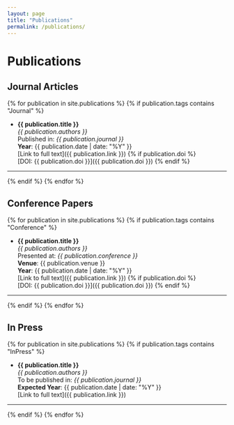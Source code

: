 ```yaml
---
layout: page
title: "Publications"
permalink: /publications/
---
```


# Publications

## Journal Articles
{% for publication in site.publications %}
  {% if publication.tags contains "Journal" %}
  - **{{ publication.title }}**  
    *{{ publication.authors }}*  
    Published in: *{{ publication.journal }}*  
    **Year**: {{ publication.date | date: "%Y" }}  
    [Link to full text]({{ publication.link }})
    {% if publication.doi %}  
    [DOI: {{ publication.doi }}]({{ publication.doi }})
    {% endif %}
  ---
  {% endif %}
{% endfor %}

## Conference Papers
{% for publication in site.publications %}
  {% if publication.tags contains "Conference" %}
  - **{{ publication.title }}**  
    *{{ publication.authors }}*  
    Presented at: *{{ publication.conference }}*  
    **Venue**: {{ publication.venue }}  
    **Year**: {{ publication.date | date: "%Y" }}  
    [Link to full text]({{ publication.link }})
    {% if publication.doi %}  
    [DOI: {{ publication.doi }}]({{ publication.doi }})
    {% endif %}
  ---
  {% endif %}
{% endfor %}

## In Press
{% for publication in site.publications %}
  {% if publication.tags contains "InPress" %}
  - **{{ publication.title }}**  
    *{{ publication.authors }}*  
    To be published in: *{{ publication.journal }}*  
    **Expected Year**: {{ publication.date | date: "%Y" }}  
    [Link to full text]({{ publication.link }})
  ---
  {% endif %}
{% endfor %}
